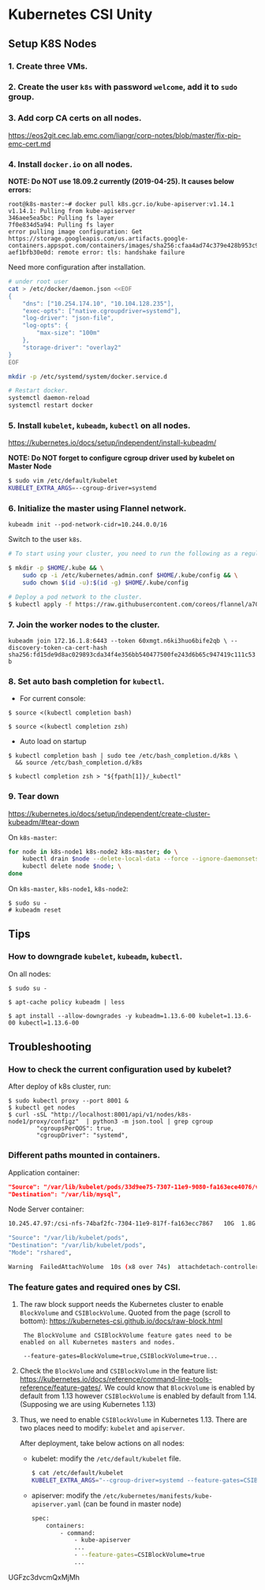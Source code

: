 # Kubernetes CSI Unity


## Setup K8S Nodes

### 1. Create three VMs.

### 2. Create the user `k8s` with password `welcome`, add it to `sudo` group.

### 3. Add corp CA certs on all nodes.

https://eos2git.cec.lab.emc.com/liangr/corp-notes/blob/master/fix-pip-emc-cert.md

### 4. Install `docker.io` on all nodes.

**NOTE: Do NOT use 18.09.2 currently (2019-04-25). It causes below errors:**
```console
root@k8s-master:~# docker pull k8s.gcr.io/kube-apiserver:v1.14.1
v1.14.1: Pulling from kube-apiserver
346aee5ea5bc: Pulling fs layer
7f0e834d5a94: Pulling fs layer
error pulling image configuration: Get https://storage.googleapis.com/us.artifacts.google-containers.appspot.com/containers/images/sha256:cfaa4ad74c379e428b953c9aa9962e25a6de470a38b3b62ea2fe
aef1bfb30e0d: remote error: tls: handshake failure
```

Need more configuration after installation.

```bash
# under root user
cat > /etc/docker/daemon.json <<EOF
{
    "dns": ["10.254.174.10", "10.104.128.235"],
    "exec-opts": ["native.cgroupdriver=systemd"],
    "log-driver": "json-file",
    "log-opts": {
        "max-size": "100m"
    },
    "storage-driver": "overlay2"
}
EOF

mkdir -p /etc/systemd/system/docker.service.d

# Restart docker.
systemctl daemon-reload
systemctl restart docker
```

### 5. Install `kubelet`, `kubeadm`, `kubectl` on all nodes.

https://kubernetes.io/docs/setup/independent/install-kubeadm/

**NOTE: Do NOT forget to configure cgroup driver used by kubelet on Master Node**

```bash
$ sudo vim /etc/default/kubelet
KUBELET_EXTRA_ARGS=--cgroup-driver=systemd
```

### 6. Initialize the master using Flannel network.

`kubeadm init --pod-network-cidr=10.244.0.0/16`

Switch to the user `k8s`.

```bash
# To start using your cluster, you need to run the following as a regular user:

$ mkdir -p $HOME/.kube && \
    sudo cp -i /etc/kubernetes/admin.conf $HOME/.kube/config && \
    sudo chown $(id -u):$(id -g) $HOME/.kube/config

# Deploy a pod network to the cluster.
$ kubectl apply -f https://raw.githubusercontent.com/coreos/flannel/a70459be0084506e4ec919aa1c114638878db11b/Documentation/kube-flannel.yml
```

### 7. Join the worker nodes to the cluster.

`kubeadm join 172.16.1.8:6443 --token 60xmgt.n6ki3huo6bife2qb \
    --discovery-token-ca-cert-hash sha256:fd15de9d8ac029893cda34f4e356bb540477500fe243d6b65c947419c111c53b`

### 8. Set auto bash completion for `kubectl`.

- For current console:
```console
$ source <(kubectl completion bash)

$ source <(kubectl completion zsh)
```

- Auto load on startup

```console
$ kubectl completion bash | sudo tee /etc/bash_completion.d/k8s \
  && source /etc/bash_completion.d/k8s

$ kubectl completion zsh > "${fpath[1]}/_kubectl"
``` 

### 9. Tear down

https://kubernetes.io/docs/setup/independent/create-cluster-kubeadm/#tear-down

On `k8s-master`:
```bash
for node in k8s-node1 k8s-node2 k8s-master; do \
    kubectl drain $node --delete-local-data --force --ignore-daemonsets && \
    kubectl delete node $node; \
done
```

On `k8s-master`, `k8s-node1`, `k8s-node2`:
```console
$ sudo su -
# kubeadm reset
```

## Tips

### How to downgrade `kubelet`, `kubeadm`, `kubectl`.

On all nodes:
```console
$ sudo su -

$ apt-cache policy kubeadm | less

$ apt install --allow-downgrades -y kubeadm=1.13.6-00 kubelet=1.13.6-00 kubectl=1.13.6-00
```

## Troubleshooting

### How to check the current configuration used by kubelet?

After deploy of k8s cluster, run:
```console
$ sudo kubectl proxy --port 8001 &
$ kubectl get nodes
$ curl -sSL "http://localhost:8001/api/v1/nodes/k8s-node1/proxy/configz"  | python3 -m json.tool | grep cgroup
        "cgroupsPerQOS": true,
        "cgroupDriver": "systemd",
```

### Different paths mounted in containers.
Application container:
```json
"Source": "/var/lib/kubelet/pods/33d9ee75-7307-11e9-9080-fa163ece4076/volumes/kubernetes.io~csi/pvc-6cccf68a-7304-11e9-9080-fa163ece4076/mount",
"Destination": "/var/lib/mysql",
```

Node Server container:
```bash
10.245.47.97:/csi-nfs-74baf2fc-7304-11e9-817f-fa163ecc7867   10G  1.8G  8.3G  18% /var/lib/kubelet/pods/33d9ee75-7307-11e9-9080-fa163ece4076/volumes/kubernetes.io~csi/pvc-6cccf68a-7304-11e9-9080-fa163ece4076/mount
```
```bash
"Source": "/var/lib/kubelet/pods",
"Destination": "/var/lib/kubelet/pods",
"Mode": "rshared",
```

```bash
Warning  FailedAttachVolume  10s (x8 over 74s)  attachdetach-controller  AttachVolume.Attach failed for volume "pvc-48f80977-7851-11e9-9080-fa163ece4076" : failed to load secret "default/csi-unity-secret": secrets "csi-unity-secret" is forbidden: User "system:serviceaccount:default:csi-attacher" cannot get resource "secrets" in API group "" in the namespace "default"
```

### The feature gates and required ones by CSI.
1. The raw block support needs the Kubernetes cluster to enable `BlockVolume` and `CSIBlockVolume`.
Quoted from the page (scroll to bottom): https://kubernetes-csi.github.io/docs/raw-block.html

        The BlockVolume and CSIBlockVolume feature gates need to be enabled on all Kubernetes masters and nodes.
    
        --feature-gates=BlockVolume=true,CSIBlockVolume=true...

2. Check the `BlockVolume` and `CSIBlockVolume` in the feature list: https://kubernetes.io/docs/reference/command-line-tools-reference/feature-gates/. We could know that `BlockVolume` is enabled by default from 1.13 however `CSIBlockVolume` is enabled by default from 1.14. (Supposing we are using Kubernetes 1.13)

3. Thus, we need to enable `CSIBlockVolume` in Kubernetes 1.13. There are two places need to modify: `kubelet` and `apiserver`.

    After deployment, take below actions on all nodes:

    - kubelet: modify the `/etc/default/kubelet` file.
        ```bash
        $ cat /etc/default/kubelet
        KUBELET_EXTRA_ARGS="--cgroup-driver=systemd --feature-gates=CSIBlockVolume=true"
        ```
    - apiserver: modify the `/etc/kubernetes/manifests/kube-apiserver.yaml` (can be found in master node)
        ```bash
        spec:
            containers:
                - command:
                    - kube-apiserver
                    ...
                    - --feature-gates=CSIBlockVolume=true
                    ...
        ```
    
UGFzc3dvcmQxMjMh
